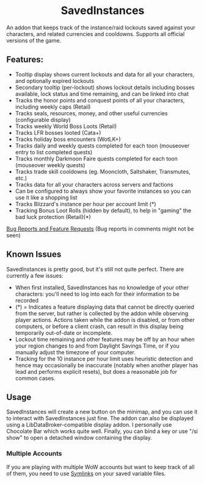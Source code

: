 <div align="center">
  
# SavedInstances

<!-- [![Build Status](https://github.com/SavedInstances/SavedInstances/workflows/CI/badge.svg)](https://github.com/SavedInstances/SavedInstances/actions?workflow=CI) -->

</div>

An addon that keeps track of the instance/raid lockouts saved against your characters, and related currencies and cooldowns. Supports all official versions of the game.

## Features:

- Tooltip display shows current lockouts and data for all your characters, and optionally expired lockouts
- Secondary tooltip (per-lockout) shows lockout details including bosses available, lock status and time remaining, and can be linked into chat
- Tracks the honor points and conquest points of all your characters, including weekly caps (Retail)
- Tracks seals, resources, money, and other useful currencies (configurable display)
- Tracks weekly World Boss Loots (Retail)
- Tracks LFR bosses looted (Cata+)
- Tracks holiday boss encounters (WotLK+)
- Tracks daily and weekly quests completed for each toon (mouseover entry to list completed quests)
- Tracks monthly Darkmoon Faire quests completed for each toon (mouseover weekly quests)
- Tracks trade skill cooldowns (eg. Mooncloth, Saltshaker, Transmutes, etc.)
- Tracks data for all your characters across servers and factions
- Can be configured to always show your favorite instances so you can use it like a shopping list
- Tracks Blizzard's instance per hour per account limit (*)
- Tracking Bonus Loot Rolls (hidden by default), to help in "gaming" the bad luck protection (Retail)(*)

[Bug Reports and Feature Requests](https://github.com/juemrami/SavedInstances_Classic/issues) (Bug reports in comments might not be seen)

<!-- Translators: Apply localization [here](http://www.wowace.com/addons/saved_instances/localization/) -->

<!-- Featured in [Hearthcast Podcast #181](http://hearthcast.com/download.php?filename=2013-08-14_ep181.mp3) -->

## Known Issues

SavedInstances is pretty good, but it's still not quite perfect. There are currently a few issues:

- When first installed, SavedInstances has no knowledge of your other characters: you'll need to log into each for their information to be recorded
- (*) = Indicates a feature displaying data that cannot be directly queried from the server, but rather is collected by the addon while observing player actions. Actions taken while the addon is disabled, or from other computers, or before a client crash, can result in this display being temporarily out-of-date or incomplete.
- Lockout time remaining and other features may be off by an hour when your region changes to and from Daylight Savings Time, or if you manually adjust the timezone of your computer.
- Tracking for the 10 instance per hour limit uses heuristic detection and hence may occasionally be inaccurate (notably when another player has lead and performs explicit resets), but does a reasonable job for common cases.

## Usage

SavedInstances will create a new button on the minimap, and you can use it to interact with SavedInstances just fine. The addon can also be displayed using a LibDataBroker-compatible display addon. I personally use Chocolate Bar which works quite well. Finally, you can bind a key or use "/si show" to open a detached window containing the display.

### Multiple Accounts

If you are playing with multiple WoW accounts but want to keep track of all of them, you need to use [Symlinks](https://en.wikipedia.org/wiki/Symbolic_link) on your saved variable files.
